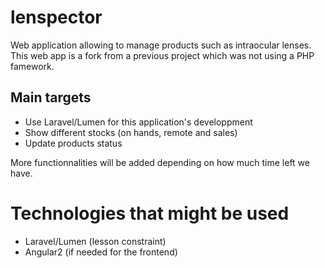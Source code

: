 # lenspector

Web application allowing to manage products such as intraocular lenses. This web app is a fork from a previous project which was not using a PHP famework.

## Main targets

* Use Laravel/Lumen for this application's developpment
* Show different stocks (on hands, remote and sales)
* Update products status

More functionnalities will be added depending on how much time left we have.

# Technologies that might be used

* Laravel/Lumen (lesson constraint)
* Angular2 (if needed for the frontend)
